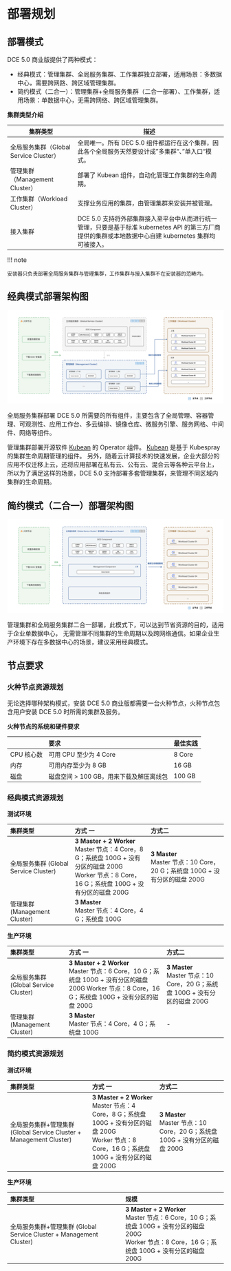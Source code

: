 # 部署规划

## 部署模式

DCE 5.0 商业版提供了两种模式：

- 经典模式：管理集群、全局服务集群、工作集群独立部署，适用场景：多数据中心，需要跨网路、跨区域管理集群。
- 简约模式（二合一）：管理集群+全局服务集群（二合一部署）、工作集群，适用场景：单数据中心，无需跨网络、跨区域管理集群。

**集群类型介绍**

| 集群类型                               | 描述                                                                                                                                                   |
| -------------------------------------- | ------------------------------------------------------------------------------------------------------------------------------------------------------ |
| 全局服务集群（Global Service Cluster） | 全局唯一。所有 DEC 5.0 组件都运行在这个集群，因此各个全局服务天然要设计成”多集群“、”单入口“模式。                                                      |
| 管理集群（Management Cluster）         | 部署了 Kubean 组件，自动化管理工作集群的生命周期。                                                                                                     |
| 工作集群（Workload Cluster）           | 支撑业务应用的集群，由管理集群来安装并被管理。                                                                                                         |
| 接入集群                               | DCE 5.0 支持将外部集群接入至平台中从而进行统一管理，只要是基于标准 kubernetes API 的第三方厂商提供的集群或本地数据中心自建 kubernetes 集群均可被接入。 |

!!! note

    安装器只负责部署全局服务集群与管理集群，工作集群与接入集群不在安装器的范畴内。

## 经典模式部署架构图

![model01](../images/model01.png)

全局服务集群部署 DCE 5.0 所需要的所有组件，主要包含了全局管理、容器管理、可观测性、应用工作台、多云编排、镜像仓库、微服务引擎、服务网格、中间件、网络等组件。

管理集群部署开源软件 [Kubean](https://github.com/kubean-io/kubean) 的 Operator 组件。
[Kubean](https://github.com/kubean-io/kubean) 是基于 Kubespray 的集群生命周期管理的组件。
另外，随着云计算技术的快速发展，企业大部分的应用不仅迁移上云，还将应用部署在私有云、公有云、混合云等各种云平台上，
所以为了满足这样的场景，DCE 5.0 支持部署多套管理集群，来管理不同区域内集群的生命周期。

## 简约模式（二合一）部署架构图

![model02](../images/model02.png)

管理集群和全局服务集群二合一部署，此模式下，可以达到节省资源的目的，适用于企业单数据中心，
无需管理不同集群的生命周期以及跨网络通信。如果企业生产环境下存在多数据中心的场景，建议采用经典模式。

## 节点要求

### 火种节点资源规划

无论选择哪种架构模式，安装 DCE 5.0 商业版都需要一台火种节点，火种节点包含用户安装 DCE 5.0 时所需的集群及服务。

**火种节点的系统和硬件要求**

|            | **要求**                                | **最佳实践** |
| :--------- | :-------------------------------------- | :----------- |
| CPU 核心数 | 可用 CPU 至少为 4 Core                  | 8 Core       |
| 内存       | 可用内存至少为 8 GB                     | 16 GB        |
| 磁盘       | 磁盘空间 > 100 GB，用来下载及解压离线包 | 100 GB       |

### 经典模式资源规划

**测试环境**

| 集群类型                              | 方式 一                                                                                                                                                      | 方式二                                                                          |
| :------------------------------------ | :----------------------------------------------------------------------------------------------------------------------------------------------------------- | :------------------------------------------------------------------------------ |
| 全局服务集群 (Global Service Cluster) | **3 Master + 2 Worker** <br />Master 节点：4 Core，8 G；系统盘 100G + 没有分区的磁盘 200G <br />Worker 节点：8 Core，16 G；系统盘 100G + 没有分区的磁盘 200G | **3 Master**<br />Master 节点：10 Core，20 G；系统盘 100G + 没有分区的磁盘 200G |
| 管理集群 (Management Cluster)         | **3 Master** <br />Master 节点：4 Core，4 G；系统盘 100G                                                                                                     |                                                                                 |

**生产环境**

| 集群类型                              | 方式 一                                                                                                                                                 | 方式二                                                                          |
| :------------------------------------ | :------------------------------------------------------------------------------------------------------------------------------------------------------ | :------------------------------------------------------------------------------ |
| 全局服务集群 (Global Service Cluster) | **3 Master + 2 Worker** <br />Master 节点：6 Core，10 G；系统盘 100G + 没有分区的磁盘 200G Worker 节点：8 Core，16 G；系统盘 100G + 没有分区的磁盘 200G | **3 Master**<br />Master 节点：10 Core，20 G；系统盘 100G + 没有分区的磁盘 200G |
| 管理集群 (Management Cluster)         | **3 Master** <br />Master 节点：4 Core，4 G；系统盘 100G                                                                                                      | -                                                                               |

### 简约模式资源规划

**测试环境**

| 集群类型                                                            | 方式 一                                                                                                                                                      | 方式二                                                                          |
| :------------------------------------------------------------------ | :----------------------------------------------------------------------------------------------------------------------------------------------------------- | :------------------------------------------------------------------------------ |
| 全局服务集群+管理集群 (Global Service Cluster + Management Cluster) | **3 Master + 2 Worker** <br />Master 节点：4 Core，8 G；系统盘 100G + 没有分区的磁盘 200G <br />Worker 节点：8 Core，16 G；系统盘 100G + 没有分区的磁盘 200G | **3 Master**<br />Master 节点：10 Core，20 G；系统盘 100G + 没有分区的磁盘 200G |

**生产环境**

| 集群类型                                                            | 规模                                                                                                                                                          |
| :------------------------------------------------------------------ | :------------------------------------------------------------------------------------------------------------------------------------------------------------ |
| 全局服务集群+管理集群 (Global Service Cluster + Management Cluster) | **3 Master + 2 Worker** <br />Master 节点：6 Core，10 G；系统盘 100G + 没有分区的磁盘 200G <br />Worker 节点：8 Core，16 G；系统盘 100G + 没有分区的磁盘 200G |
